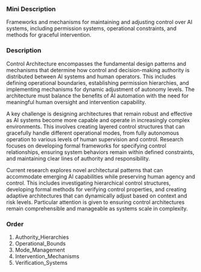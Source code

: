 ### Mini Description

Frameworks and mechanisms for maintaining and adjusting control over AI systems, including permission systems, operational constraints, and methods for graceful intervention.

### Description

Control Architecture encompasses the fundamental design patterns and mechanisms that determine how control and decision-making authority is distributed between AI systems and human operators. This includes defining operational boundaries, establishing permission hierarchies, and implementing mechanisms for dynamic adjustment of autonomy levels. The architecture must balance the benefits of AI automation with the need for meaningful human oversight and intervention capability.

A key challenge is designing architectures that remain robust and effective as AI systems become more capable and operate in increasingly complex environments. This involves creating layered control structures that can gracefully handle different operational modes, from fully autonomous operation to various levels of human supervision and control. Research focuses on developing formal frameworks for specifying control relationships, ensuring system behaviors remain within defined constraints, and maintaining clear lines of authority and responsibility.

Current research explores novel architectural patterns that can accommodate emerging AI capabilities while preserving human agency and control. This includes investigating hierarchical control structures, developing formal methods for verifying control properties, and creating adaptive architectures that can dynamically adjust based on context and risk levels. Particular attention is given to ensuring control architectures remain comprehensible and manageable as systems scale in complexity.

### Order

1. Authority_Hierarchies
2. Operational_Bounds
3. Mode_Management
4. Intervention_Mechanisms
5. Verification_Systems
